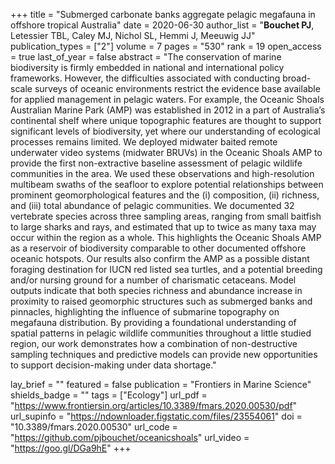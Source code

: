 +++
title = "Submerged carbonate banks aggregate pelagic megafauna in offshore tropical Australia"
date = 2020-06-30
author_list = "<b>Bouchet PJ</b>, Letessier TBL, Caley MJ, Nichol SL, Hemmi J, Meeuwig JJ"
publication_types = ["2"]
volume = 7
pages = "530"
rank = 19
open_access = true
last_of_year = false
abstract = "The conservation of marine biodiversity is firmly embedded in national and international policy frameworks. However, the difficulties associated with conducting broad-scale surveys of oceanic environments restrict the evidence base available for applied management in pelagic waters. For example, the Oceanic Shoals Australian Marine Park (AMP) was established in 2012 in a part of Australia’s continental shelf where unique topographic features are thought to support significant levels of biodiversity, yet where our understanding of ecological processes remains limited. We deployed midwater baited remote underwater video systems (midwater BRUVs) in the Oceanic Shoals AMP to provide the first non-extractive baseline assessment of pelagic wildlife communities in the area. We used these observations and high-resolution multibeam swaths of the seafloor to explore potential relationships between prominent geomorphological features and the (i) composition, (ii) richness, and (iii) total abundance of pelagic communities. We documented 32 vertebrate species across three sampling areas, ranging from small baitfish to large sharks and rays, and estimated that up to twice as many taxa may occur within the region as a whole. This highlights the Oceanic Shoals AMP as a reservoir of biodiversity comparable to other documented offshore oceanic hotspots. Our results also confirm the AMP as a possible distant foraging destination for IUCN red listed sea turtles, and a potential breeding and/or nursing ground for a number of charismatic cetaceans. Model outputs indicate that both species richness and abundance increase in proximity to raised geomorphic structures such as submerged banks and pinnacles, highlighting the influence of submarine topography on megafauna distribution. By providing a foundational understanding of spatial patterns in pelagic wildlife communities throughout a little studied region, our work demonstrates how a combination of non-destructive sampling techniques and predictive models can provide new opportunities to support decision-making under data shortage."

lay_brief = "" 
featured = false
publication = "Frontiers in Marine Science"
shields_badge = ""
tags = ["Ecology"]
url_pdf = "https://www.frontiersin.org/articles/10.3389/fmars.2020.00530/pdf"
url_supinfo = "https://ndownloader.figstatic.com/files/23554061"
doi = "10.3389/fmars.2020.00530"
url_code = "https://github.com/pjbouchet/oceanicshoals"
url_video = "https://goo.gl/DGa9hE"
+++

